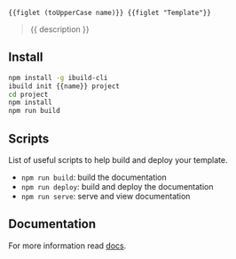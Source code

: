 ```
{{figlet (toUpperCase name)}} {{figlet "Template"}} 
```
> {{ description }}


## Install

``` bash
npm install -g ibuild-cli
ibuild init {{name}} project
cd project
npm install
npm run build
```


## Scripts

List of useful scripts to help build and deploy your template.

- `npm run build`: build the documentation
- `npm run deploy`: build and deploy the documentation
- `npm run serve`: serve and view documentation


## Documentation

For more information read [docs](http://ibuildio-templates.github.io/{{name}}).
